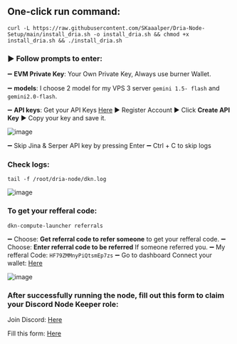 ## One-click run command:
```
curl -L https://raw.githubusercontent.com/SKaaalper/Dria-Node-Setup/main/install_dria.sh -o install_dria.sh && chmod +x install_dria.sh && ./install_dria.sh
```
### ▶️ Follow prompts to enter:

➖ **EVM Private Key**: Your Own Private Key, Always use burner Wallet.

➖ **models**: I choose 2 model for my VPS 3 server `gemini 1.5- flash` and `gemini2.0-flash`.

➖ **API keys**: Get your API Keys [Here](https://aistudio.google.com/app/apikey) ▶️ Register Account ▶️ Click **Create API Key** ▶️ Copy your key and save it.

![image](https://github.com/user-attachments/assets/50768b54-aca9-4008-835b-79f3e05db524)

➖ Skip Jina & Serper API key by pressing Enter
➖ Ctrl + C to skip logs

### Check logs:
```
tail -f /root/dria-node/dkn.log
```
![image](https://github.com/user-attachments/assets/5d27f223-d343-446e-84d9-7aae81d1eaee)

### To get your refferal code:
```
dkn-compute-launcher referrals
```
➖ Choose: **Get referral code to refer someone** to get your refferal code.
➖ Choose: **Enter referral code to be referred** If someone referred you. 
➖ My refferal Code: `HF79ZMMnyPiQtsmEp7zs`
➖ Go to dashboard Connect your wallet: [Here](https://dria.co/edge-ai/my-node)

![image](https://github.com/user-attachments/assets/557620f9-32c1-4d36-a222-120fb5b62af3)

### After successfully running the node, fill out this form to claim your Discord Node Keeper role:

Join Discord: [Here](https://discord.com/invite/dria)

Fill this form: [Here](https://form.typeform.com/to/Eav42hR3?typeform-source=www.google.com)
